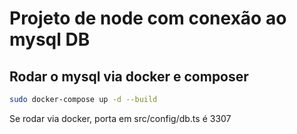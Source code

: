 # Projeto de node com conexão ao mysql DB

## Rodar o mysql via docker e composer

```bash
sudo docker-compose up -d --build
```

Se rodar via docker, porta em src/config/db.ts é 3307
